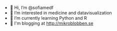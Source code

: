 - 👋  Hi, I’m @sofiamedf
- 👀  I’m interested in medicine and datavisualization
- 🌱  I’m currently learning Python and R
- 🦠  I'm blogging at http://mikroblobben.se

<!---
sofiamedf/sofiamedf is a ✨ special ✨ repository because its `README.md` (this file) appears on your GitHub profile.
You can click the Preview link to take a look at your changes.
--->
